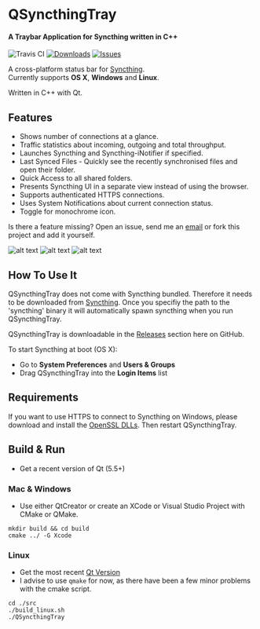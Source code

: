 QSyncthingTray
=============
#### A Traybar Application for Syncthing written in C++ 

![Travis CI](https://travis-ci.org/sieren/QSyncthingTray.svg?branch=master "Travis CI
Status")
[![Downloads](https://img.shields.io/github/downloads/sieren/QSyncthingTray/total.svg "Downloads")](https://github.com/sieren/QSyncthingTray/releases)
[![Issues](https://img.shields.io/github/issues/sieren/QSyncthingTray.svg
"Issues")](https://github.com/sieren/QSyncthingTray/issues)



A cross-platform status bar for [Syncthing](http://syncthing.net/).  
Currently supports **OS X**, **Windows** and **Linux**.

Written in C++ with Qt.

## Features

+ Shows number of connections at a glance.
+ Traffic statistics about incoming, outgoing and total throughput.
+ Launches Syncthing and Syncthing-iNotifier if specified.
+ Last Synced Files - Quickly see the recently synchronised files and open their folder.
+ Quick Access to all shared folders.
+ Presents Syncthing UI in a separate view instead of using the browser.
+ Supports authenticated HTTPS connections.
+ Uses System Notifications about current connection status.
+ Toggle for monochrome icon.

Is there a feature missing? Open an issue, send me an [email](mailto:info@s-r-n.de) or fork this project and add it yourself.


![alt text](https://raw.githubusercontent.com/sieren/QSyncthingTray/master/media/qsyncthingtray.png "Mac OSX ")
![alt text](https://raw.githubusercontent.com/sieren/QSyncthingTray/master/media/qsyncthingubuntu.png "Ubuntu")
![alt text](https://raw.githubusercontent.com/sieren/QSyncthingTray/master/media/qsyncthingtraywin.png "Windows")

## How To Use It
QSyncthingTray does not come with Syncthing bundled. Therefore it needs to be downloaded from [Syncthing](http://syncthing.net/).
Once you specifiy the path to the 'syncthing' binary it will automatically spawn syncthing when you run QSyncthingTray.

QSyncthingTray is downloadable in the [Releases](https://github.com/sieren/QSyncthingTray/releases) section here on GitHub.

To start Syncthing at boot (OS X):

+ Go to **System Preferences** and **Users & Groups**
+ Drag QSyncthingTray into the **Login Items** list

## Requirements
If you want to use HTTPS to connect to Syncthing on Windows, please download and install the [OpenSSL DLLs](http://slproweb.com/products/Win32OpenSSL.html). Then restart QSyncthingTray.

## Build & Run
+ Get a recent version of Qt (5.5+)  

### Mac & Windows
+ Use either QtCreator or create an XCode or Visual Studio Project with CMake or QMake.  
```
mkdir build && cd build  
cmake ../ -G Xcode
```

### Linux
+ Get the most recent [Qt Version](http://www.qt.io/download/)
+ I advise to use `qmake` for now, as there have been a few minor problems with the cmake script.  
```
cd ./src  
./build_linux.sh  
./QSyncthingTray
```
